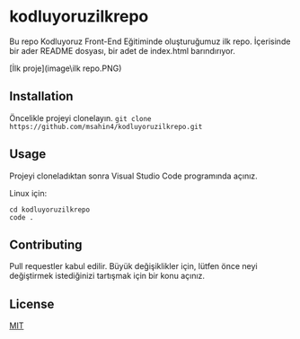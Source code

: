 # kodluyoruzilkrepo

Bu repo Kodluyoruz Front-End Eğitiminde oluşturuğumuz ilk repo. İçerisinde bir ader README dosyası, bir adet de index.html barındırıyor.

[İlk proje](image\ilk repo.PNG)

## Installation

Öncelikle projeyi clonelayın.
`git clone https://github.com/msahin4/kodluyoruzilkrepo.git`

## Usage

Projeyi cloneladıktan sonra Visual Studio Code programında açınız.

Linux için:
```linux
cd kodluyoruzilkrepo
code .
```

## Contributing

Pull requestler kabul edilir. Büyük değişiklikler için, lütfen önce neyi değiştirmek istediğinizi tartışmak için bir konu açınız.


## License
[MIT](https://choosealicense.com/licenses/mit/)
